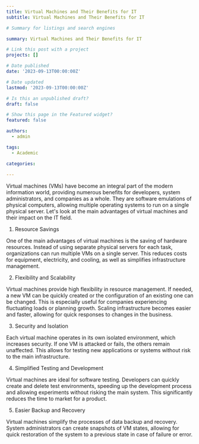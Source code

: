 ```yaml
---
title: Virtual Machines and Their Benefits for IT
subtitle: Virtual Machines and Their Benefits for IT

# Summary for listings and search engines

summary: Virtual Machines and Their Benefits for IT

# Link this post with a project
projects: []

# Date published
date: '2023-09-13T00:00:00Z'

# Date updated
lastmod: '2023-09-13T00:00:00Z'

# Is this an unpublished draft?
draft: false

# Show this page in the Featured widget?
featured: false

authors:
  - admin

tags:
  - Academic

categories:
  
---
```


Virtual machines (VMs) have become an integral part of the modern information world, providing numerous benefits for developers, system administrators, and companies as a whole. They are software emulations of physical computers, allowing multiple operating systems to run on a single physical server. Let's look at the main advantages of virtual machines and their impact on the IT field.

1. Resource Savings

One of the main advantages of virtual machines is the saving of hardware resources. Instead of using separate physical servers for each task, organizations can run multiple VMs on a single server. This reduces costs for equipment, electricity, and cooling, as well as simplifies infrastructure management.

2. Flexibility and Scalability

Virtual machines provide high flexibility in resource management. If needed, a new VM can be quickly created or the configuration of an existing one can be changed. This is especially useful for companies experiencing fluctuating loads or planning growth. Scaling infrastructure becomes easier and faster, allowing for quick responses to changes in the business.

3. Security and Isolation

Each virtual machine operates in its own isolated environment, which increases security. If one VM is attacked or fails, the others remain unaffected. This allows for testing new applications or systems without risk to the main infrastructure.

4. Simplified Testing and Development

Virtual machines are ideal for software testing. Developers can quickly create and delete test environments, speeding up the development process and allowing experiments without risking the main system. This significantly reduces the time to market for a product.

5. Easier Backup and Recovery

Virtual machines simplify the processes of data backup and recovery. System administrators can create snapshots of VM states, allowing for quick restoration of the system to a previous state in case of failure or error.

